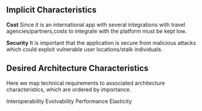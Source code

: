 
## Implicit Characteristics
**Cost**     Since it is an international app with several integrations with travel agencies/partners,costs to integrate with the platform must be kept low.


**Security**  It is important that the application is secure from malicious attacks which could exploit vulnerable user locations/stalk individuals.

## Desired Architecture Characteristics

Here we map technical requirements to associated architecture characteristics, which are ordered by importance. 

Interoperability
Evolvability
Performance
Elasticity
